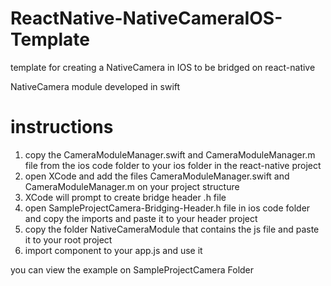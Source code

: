 # ReactNative-NativeCameraIOS-Template
template for creating a NativeCamera in IOS to be bridged on react-native

NativeCamera module developed in swift

# instructions
1. copy the CameraModuleManager.swift and CameraModuleManager.m file from the ios code folder to your ios folder in the react-native project 
2. open XCode and add the files CameraModuleManager.swift and CameraModuleManager.m on your project structure
3. XCode will prompt to create bridge header .h file
4. open SampleProjectCamera-Bridging-Header.h file in ios code folder and copy the imports and paste it to your header project
5. copy the folder NativeCameraModule that contains the js file and paste it to your root project
6. import component to your app.js and use it

you can view the example on SampleProjectCamera Folder

